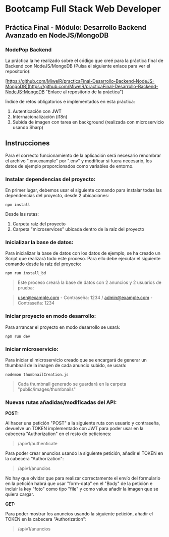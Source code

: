 # Bootcamp Full Stack Web Developer #


## Práctica Final - Módulo: Desarrollo Backend Avanzado en NodeJS/MongoDB

### NodePop Backend

La práctica la he realizado sobre el código que creé para la práctica final de Backend con NodeJS/MongoDB (Pulsa el siguiente enlace para ver el repositorio):

[https://github.com/MiwelR/practicaFinal-Desarrollo-Backend-NodeJS-MongoDB](https://github.com/MiwelR/practicaFinal-Desarrollo-Backend-NodeJS-MongoDB "Enlace al repositorio de la práctica")

Índice de retos obligatorios e implementados en esta práctica:

1. Autenticación con JWT
2. Internacionalización (i18n)
3. Subida de imagen con tarea en background (realizada con microservicio usando Sharp)


## Instrucciones

Para el correcto funcionamiento de la aplicación será necesario renombrar el archivo ".env.example" por ".env" y modificar si fuera necesario, los datos de ejemplo proporcionados como variables de entorno.

### Instalar dependencias del proyecto:

En primer lugar, debemos usar el siguiente comando para instalar todas las dependencias del proyecto, desde 2 ubicaciones:

    npm install

Desde las rutas:

1. Carpeta raíz del proyecto
1. Carpeta "microservices" ubicada dentro de la raíz del proyecto


### Inicializar la base de datos:

Para inicializar la base de datos con los datos de ejemplo, se ha creado un Script que realizará todo este proceso. Para ello debe ejecutar el siguiente comando desde la raíz del proyecto:

    npm run install_bd

> Este proceso creará la base de datos con 2 anuncios y 2 usuarios de prueba:

> user@example.com - Contraseña: 1234 / admin@example.com - Contraseña: 1234


### Iniciar proyecto en modo desarrollo:

Para arrancar el proyecto en modo desarrollo se usará:

    npm run dev


### Iniciar microservicio:

Para iniciar el microservicio creado que se encargará de generar un thumbnail de la imagen de cada anuncio subido, se usará:

    nodemon thumbnailCreation.js

> Cada thumbnail generado se guardará en la carpeta "public/images/thumbnails"


### Nuevas rutas añadidas/modificadas del API:

**POST:**

Al hacer una petición "POST" a la siguiente ruta con usuario y contraseña, devuelve un TOKEN implementado con JWT para poder usar en la cabecera "Authorization" en el resto de peticiones:

> /apiv1/authenticate

Para poder crear anuncios usando la siguiente petición, añadir el TOKEN en la cabecera "Authorization":

> /apiv1/anuncios

No hay que olvidar que para realizar correctamente el envío del formulario en la petición habrá que usar "form-data" en el "Body" de la petición e incluir la key "foto" como tipo "file" y como value añadir la imagen que se quiera cargar.

**GET:**

Para poder mostrar los anuncios usando la siguiente petición, añadir el TOKEN en la cabecera "Authorization":

> /apiv1/anuncios





